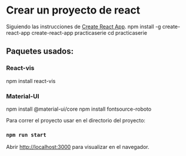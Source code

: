 # Crear un proyecto de react

Siguiendo las instrucciones de [Create React App](https://github.com/facebook/create-react-app).
npm install -g create-react-app
create-react-app practicaserie
cd practicaserie

## Paquetes usados:
### React-vis
npm install react-vis

### Material-UI
npm install @material-ui/core
npm install fontsource-roboto

Para correr el proyecto usar en el directorio del proyecto:
### `npm run start`

Abrir [http://localhost:3000](http://localhost:3000) para visualizar en el navegador.
